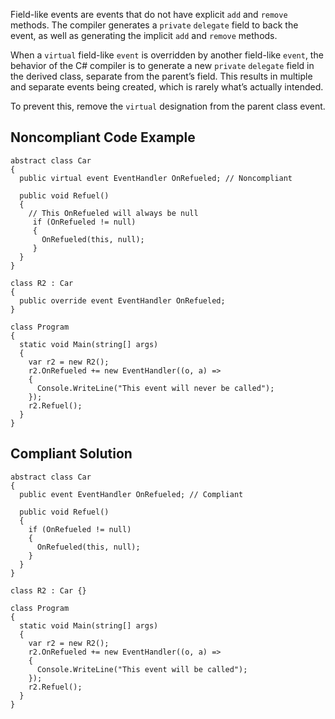 Field-like events are events that do not have explicit `add` and `remove` methods. The compiler generates a `private` `delegate` field to back the event, as well as generating the implicit `add` and `remove` methods.
 
When a `virtual` field-like `event` is overridden by another field-like `event`, the behavior of the C# compiler is to generate a new `private` `delegate` field in the derived class, separate from the parent’s field. This results in multiple and separate events being created, which is rarely what’s actually intended.
 
To prevent this, remove the `virtual` designation from the parent class event.
 
## Noncompliant Code Example

    abstract class Car
    {
      public virtual event EventHandler OnRefueled; // Noncompliant
    
      public void Refuel()
      {
        // This OnRefueled will always be null
         if (OnRefueled != null)
         {
           OnRefueled(this, null);
         }
      }
    }
    
    class R2 : Car
    {
      public override event EventHandler OnRefueled;
    }
    
    class Program
    {
      static void Main(string[] args)
      {
        var r2 = new R2();
        r2.OnRefueled += new EventHandler((o, a) =>
        {
          Console.WriteLine("This event will never be called");
        });
        r2.Refuel();
      }
    }

## Compliant Solution

    abstract class Car
    {
      public event EventHandler OnRefueled; // Compliant
    
      public void Refuel()
      {
        if (OnRefueled != null)
        {
          OnRefueled(this, null);
        }
      }
    }
    
    class R2 : Car {}
    
    class Program
    {
      static void Main(string[] args)
      {
        var r2 = new R2();
        r2.OnRefueled += new EventHandler((o, a) =>
        {
          Console.WriteLine("This event will be called");
        });
        r2.Refuel();
      }
    }